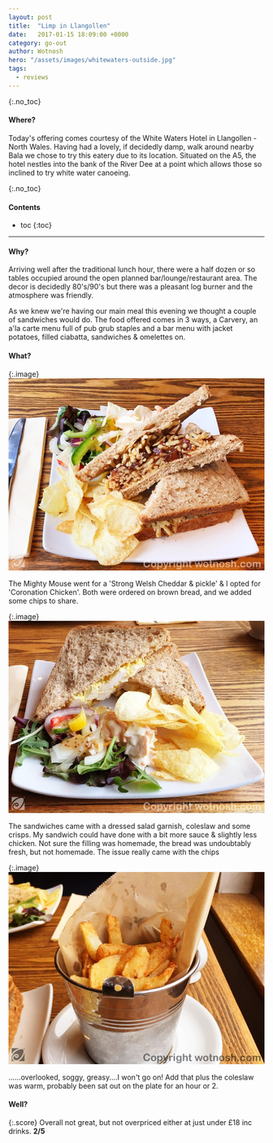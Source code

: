 ```yaml
---
layout: post
title:  "Limp in Llangollen"
date:   2017-01-15 18:09:00 +0000
category: go-out
author: Wotnosh
hero: "/assets/images/whitewaters-outside.jpg"
tags:
  - reviews
---
```


{:.no_toc}
#### Where?

Today's offering comes courtesy of the White Waters Hotel in Llangollen - North Wales.  Having had a lovely, if decidedly damp, walk around nearby Bala we chose to try this eatery due to its location. Situated on the A5, the hotel nestles into the bank of the River Dee at a point which allows those so inclined to try white water canoeing. 

<!-- more -->

{:.no_toc}
#### Contents

* toc
{:toc}

---

#### Why?

Arriving well after the traditional lunch hour, there were a half dozen or so tables occupied around the open planned bar/lounge/restaurant area. The decor is decidedly 80's/90's but there was a pleasant log burner and the atmosphere was friendly. 

As we knew we're having our main meal this evening we thought a couple of sandwiches would do. The food offered comes in 3 ways, a Carvery, an a'la carte menu full of pub grub staples and a bar menu with jacket potatoes, filled ciabatta, sandwiches & omelettes on. 

#### What?

{:.image}
![The cheese is strong with this one][cheese]

The Mighty Mouse went for a 'Strong Welsh Cheddar & pickle' & I opted for 'Coronation Chicken'. Both were ordered on brown bread, and we added some chips to share.

{:.image}
![Mmmmmmmm Chicken?][chicken]

The sandwiches came with a dressed salad garnish, coleslaw and some crisps. My sandwich could have done with a bit more sauce & slightly less chicken. Not sure the filling was homemade, the bread was undoubtably fresh, but not homemade. The issue really came with the chips

{:.image}
![They dont taste how they look..][chips]

......overlooked, soggy, greasy....I won't go on! Add that plus the coleslaw was warm, probably been sat out on the plate for an hour or 2.

#### Well?

{:.score}
Overall not great, but not overpriced either at just under £18 inc drinks. **2/5**

[cheese]: /assets/images/whitewaters-cpickle.jpg
[chicken]: /assets/images/whitewaters-cchicken.jpg
[chips]: /assets/images/whitewaters-chips.jpg